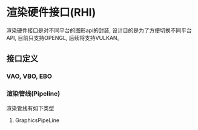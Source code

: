 # 渲染硬件接口(RHI)

渲染硬件接口是对不同平台的图形api的封装, 设计目的是为了方便切换不同平台API, 目前只支持OPENGL,
后续将支持VULKAN。

## 接口定义

### VAO, VBO, EBO


### 渲染管线(Pipeline)

渲染管线有如下类型

1. GraphicsPipeLine
